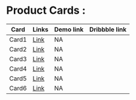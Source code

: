 # Product Cards : 

|Card|Links|Demo link|Dribbble link|
|----|-----|---------|-------------|
|Card1|[Link](https://sm8uti.github.io/Ui_Compnents/Cards/Card1.html)|NA|
|Card2|[Link](https://sm8uti.github.io/Ui_Compnents/Cards/Card2.html)|NA|
|Card3|[Link](https://sm8uti.github.io/Ui_Compnents/Cards/Card3.html)|NA|
|Card4|[Link](https://sm8uti.github.io/Ui_Compnents/Cards/Card4.html)|NA|
|Card5|[Link](https://sm8uti.github.io/Ui_Compnents/Cards/Card5.html)|NA|
|Card6|[Link](https://sm8uti.github.io/Ui_Compnents/Cards/Card6.html)|NA|
